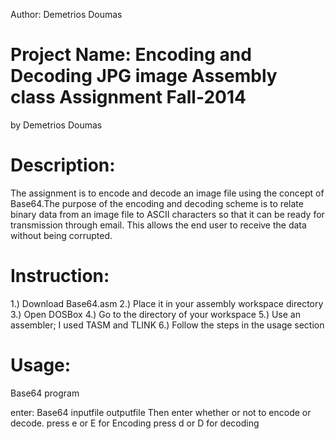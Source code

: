 Author: Demetrios Doumas                                         
# Project Name: Encoding and Decoding JPG image Assembly class Assignment Fall-2014
by Demetrios Doumas

# Description:

The assignment is to encode and decode an image file using the concept of Base64.The purpose of the encoding and decoding scheme is to relate binary data from an image file to ASCII characters so that it can be ready for transmission through email. This allows the end user to receive the data without being corrupted.

# Instruction:
1.) Download Base64.asm
2.) Place it in your assembly workspace directory
3.) Open DOSBox
4.) Go to the directory of your workspace
5.) Use an assembler; I used TASM and TLINK
6.) Follow the steps in the usage section 

# Usage:
Base64 program

enter: Base64 inputfile outputfile
Then enter whether or not to encode or decode.
press e or E for Encoding
press d or D for decoding

